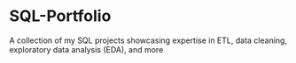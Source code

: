 # SQL-Portfolio
A collection of my SQL projects showcasing expertise in ETL, data cleaning, exploratory data analysis (EDA), and more

